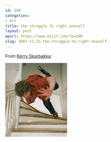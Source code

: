 ```yaml
---
id: 240
categories:
- Art
title: the struggle to right oneself
layout: post
wpurl: https://www.mijit.com/?p=240
slug: 2007-11-23-the-struggle-to-right-oneself
---
```

<p>From <a href="https://www.photoeye.com/gallery/forms/index.cfm?image=1&id=193242&imagePosition=1&Door=2&Portfolio=Portfolio2&Gallery=2&Page=">Kerry Skarbakka</a>:</p>
<img src='/images/2007/11/image1_h240xw500.jpg' alt='the struggle to right oneself' />
